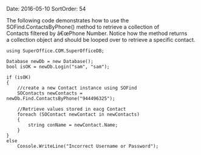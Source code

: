 Date: 2016-05-10
SortOrder: 54

The following code demonstrates how to use the SOFind.ContactsByPhone() method to retrieve a collection of Contacts filtered by â€œPhone Number. Notice how the method returns a collection object and should be looped over to retrieve a specific contact.

```
using SuperOffice.COM.SuperOfficeDB;
 
Database newDb = new Database();
bool isOK = newDb.Login("sam", "sam");
 
if (isOK)
{
    //create a new Contact instance using SOFind
    SOContacts newContacts =
newDb.Find.ContactsByPhone("944496325");
 
    //Retrieve values stored in eacg Contact
    foreach (SOContact newContact in newContacts)
    {
        string conName = newContact.Name;
    }
}       
else
    Console.WriteLine("Incorrect Username or Password");
```
